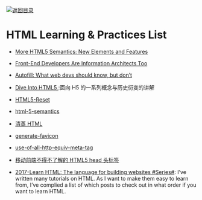 [![返回目录](https://user-images.githubusercontent.com/5803001/38079637-ff0abcf0-3371-11e8-9b76-ad651620afc7.jpg)](https://github.com/wxyyxc1992/Awesome-Lists)

# HTML  Learning & Practices List

* [More HTML5 Semantics: New Elements and Features](http://6me.us/RAy)

* [Front-End Developers Are Information Architects Too](https://24ways.org/2016/front-end-developers-are-information-architects-too)

* [Autofill: What web devs should know, but don’t](https://cloudfour.com/thinks/autofill-what-web-devs-should-know-but-dont/)

* [Dive Into HTML5 ](http://diveintohtml5.info/table-of-contents.html#storage):面向 H5 的一系列概念与历史衍变的讲解

* [HTML5-Reset](https://github.com/murtaugh/HTML5-Reset)

* [html-5-semantics](http://www.hongkiat.com/blog/html-5-semantics/)

* [清蒸 HTML](https://zhuanlan.zhihu.com/p/22909445)

* [generate-favicon](http://www.generate-favicon.com/)

* [use-of-all-http-equiv-meta-tag](http://www.frontendevelopers.com/use-of-all-http-equiv-meta-tag/)

* [移动前端不得不了解的 HTML5 head 头标签](http://www.css88.com/archives/6410)

* [2017-Learn HTML: The language for building websites #Series#](https://codetheweb.blog/learn/html/):
  I’ve written many tutorials on HTML. As I want to make them easy to learn from, I’ve complied a list of which posts to check out in what order if you want to learn HTML.
